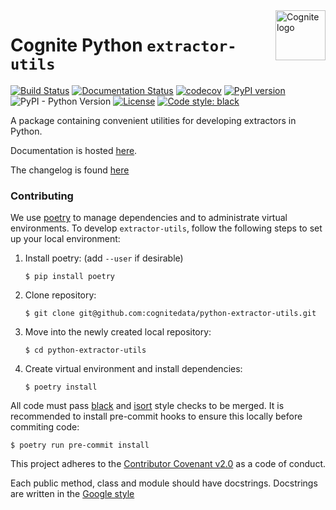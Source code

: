 <a href="https://cognite.com/">
    <img src="https://github.com/cognitedata/cognite-python-docs/blob/master/img/cognite_logo.png" alt="Cognite logo" title="Cognite" align="right" height="80" />
</a>

Cognite Python `extractor-utils`
================================
[![Build Status](https://github.com/cognitedata/python-extractor-utils/workflows/release/badge.svg)](https://github.com/cognitedata/python-extractor-utils/actions)
[![Documentation Status](https://readthedocs.com/projects/cognite-extractor-utils/badge/?version=latest&token=a9bab88214cbf624706005f6a71bbd77964efc910f8e527c7b3d75edc016397c)](https://cognite-extractor-utils.readthedocs-hosted.com/en/latest/?badge=latest)
[![codecov](https://codecov.io/gh/cognitedata/python-extractor-utils/branch/master/graph/badge.svg?token=7AmVCpAh7I)](https://codecov.io/gh/cognitedata/python-extractor-utils)
[![PyPI version](https://badge.fury.io/py/cognite-extractor-utils.svg)](https://pypi.org/project/cognite-extractor-utils)
![PyPI - Python Version](https://img.shields.io/pypi/pyversions/cognite-extractor-utils)
[![License](https://img.shields.io/github/license/cognitedata/python-extractor-utils)](LICENSE)
[![Code style: black](https://img.shields.io/badge/code%20style-black-000000.svg)](https://github.com/ambv/black)

A package containing convenient utilities for developing extractors in Python.

Documentation is hosted [here](https://cognite-extractor-utils.readthedocs-hosted.com/en/latest/).

The changelog is found [here](./CHANGELOG.md)

### Contributing

We use [poetry](https://python-poetry.org) to manage dependencies and to administrate virtual environments. To develop
`extractor-utils`, follow the following steps to set up your local environment:

 1. Install poetry: (add `--user` if desirable)
    ```
    $ pip install poetry
    ```
 2. Clone repository:
    ```
    $ git clone git@github.com:cognitedata/python-extractor-utils.git
    ```
 3. Move into the newly created local repository:
    ```
    $ cd python-extractor-utils
    ```
 4. Create virtual environment and install dependencies:
    ```
    $ poetry install
    ```

All code must pass [black](https://github.com/ambv/black) and [isort](https://github.com/timothycrosley/isort) style
checks to be merged. It is recommended to install pre-commit hooks to ensure this locally before commiting code:

```
$ poetry run pre-commit install
```

This project adheres to the [Contributor Covenant v2.0](https://www.contributor-covenant.org/version/2/0/code_of_conduct/)
as a code of conduct.

Each public method, class and module should have docstrings. Docstrings are written in the [Google style](https://google.github.io/styleguide/pyguide.html#38-comments-and-docstrings)

